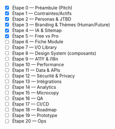- [x] Étape 0 — Préambule (Pitch)
- [x] Étape 1 — Contraintes/Actifs
- [x] Étape 2 — Personas & JTBD
- [x] Étape 3 — Branding & Thèmes (Human/Future)
- [x] Étape 4 — IA & Sitemap
- [x] Étape 5 — Free vs Pro
- [ ] Étape 6 — Fiche Module
- [ ] Étape 7 — I/O Library
- [ ] Étape 8 — Design System (composants)
- [ ] Étape 9 — A11Y & i18n
- [ ] Étape 10 — Performance
- [ ] Étape 11 — Data & APIs
- [ ] Étape 12 — Sécurité & Privacy
- [ ] Étape 13 — Intégrations
- [ ] Étape 14 — Analytics
- [ ] Étape 15 — Microcopy
- [ ] Étape 16 — QA
- [ ] Étape 17 — CI/CD
- [ ] Étape 18 — Roadmap
- [ ] Étape 19 — Prototype
- [ ] Étape 20 — Ops
